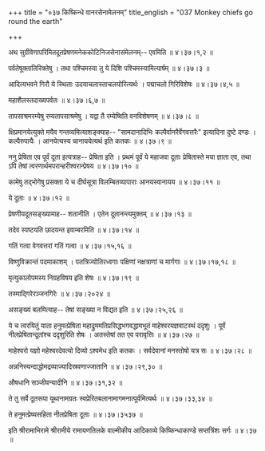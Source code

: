 +++
title = "०३७ किष्किन्धे वानरसेनामेलनम्"
title_english = "037 Monkey chiefs go round the earth"

+++


अथ सुग्रीवेणापरिमितदूतप्रेषणमनेककोटिनिजसेनासंमेलनम्-- एवमिति  ॥  ४।३७।१,२
 ॥   

  

पर्वतेषूक्तातिरिक्तेषु । तथा पश्चिमस्या तु ये दिशि पश्चिमस्यामित्यार्षम्
 ॥  ४।३७।३  ॥   

  

आदित्यभवने गिरौ ये स्थिताः उदयाचलास्ताचलयोरित्यर्थः । पद्माचलो
गिरिविशेषः  ॥  ४।३७।४,५  ॥   

  

महाशैलस्तदाख्यपर्वतः  ॥  ४।३७।६,७  ॥   

  

तापसाश्रमरम्येषु रम्यतापसाश्रमेषु । यद्वा तै रम्येष्विति वनविशेषणम्  ॥ 
४।३७।८  ॥   

  

क्षिप्रमानयेत्युक्ते मयैव गन्तव्यमित्याशङ्क्याह-- "सामदानादिभिः
कल्पैर्वानरैर्वेगवत्तरैः" इत्यादिना दुष्टे दण्डः । कल्पैरुपायैः ।
आनयेत्यस्य चानाययेत्यर्थ इति कतकः  ॥  ४।३७।९  ॥   

  

ननु प्रेषिता एव पूर्वं दूता इत्यत्राह-- प्रेषिता इति । प्रथमं पूर्वं ये
महाजवा दूताः प्रेषितास्ते मया ज्ञाता एव, तथा ऽपि तेषां
त्वरणार्थमपरान्हरीश्वरान्प्रेषय  ॥  ४।३७।१०  ॥   

  

कामेषु तद्भोगेषु प्रसक्ता ये च दीर्घसूत्रा विलम्बितव्यापाराः आनयस्वानायय
 ॥  ४।३७।११  ॥   

  

ये दूताः  ॥  ४।३७।१२  ॥   

  

प्रेषणीयदूतसङ्ख्यामाह-- शतानीति । एतेन दूतानन्त्यमुक्तम्  ॥  ४।३७।१३  ॥   

  

तदेव स्पष्टयति छादयन्त इवाम्बरमिति  ॥  ४।३७।१४  ॥   

  

गतिं गत्वा वेगवत्तरां गतिं गत्वा  ॥  ४।३७।१५,१६  ॥   

  

विष्णुविक्रान्तं पदमाकाशम् । पतत्रिज्योतिरध्वगाः पक्षिणां नक्षत्राणां च
मार्गगाः  ॥  ४।३७।१७,१८  ॥   

  

मृत्युकालोपमस्य निग्रहविषय इति शेषः  ॥  ४।३७।१९  ॥   

  

तस्माद्गिरेरञ्जनगिरेः  ॥  ४।३७।२०२४  ॥   

  

असङ्ख्यं बलमित्याह-- तेषां सङ्ख्या न विद्यत इति  ॥  ४।३७।२५,२६  ॥   

  

ये च त्वरयितुं याता हनुमत्प्रेषिता महाद्रुममतिप्रसिद्धभगवद्धामभूतं
माहेश्वरयज्ञवाटस्थं ददृशुः । पूर्वं नीलप्रेषितान्दूतांश्च ददृशुरिति शेषः
। अतस्तेषां तत एव परावृत्तिः  ॥  ४।३७।२७  ॥   

  

माहेश्वरो यज्ञो महेश्वरदेवत्यो दिव्यो ऽश्वमेध इति कतकः । सर्वदेवानां
मनस्तोषो यत्र सः  ॥  ४।३७।२८  ॥   

  

अन्ननिस्यन्दाद्धोमद्रव्याज्यादिस्रवणाज्जातानि  ॥  ४।३७।२९,३०  ॥   

  

औषधानि सञ्जीवन्यादीनि  ॥  ४।३७।३१,३२  ॥   

  

ते तु सर्वे दूतरूपा यूथानामग्रतः स्वप्रेरितबलानामागमनात्पूर्वमित्यर्थः
 ॥  ४।३७।३३,३४  ॥   

  

ते हनुमत्प्रेष्यसहिता नीलप्रेषिता दूताः  ॥  ४।३७।३५३७  ॥   

  

इति श्रीरामाभिरामे श्रीरामीये रामायणतिलके वाल्मीकीय आदिकाव्ये
किष्किन्धाकाण्डे सप्तत्रिंशः सर्गः  ॥  ४।३७  ॥   

  


